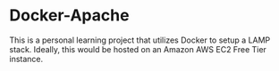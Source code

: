 # Docker-Apache

This is a personal learning project that utilizes Docker to setup a LAMP stack. Ideally, this would be hosted on an Amazon AWS EC2 Free Tier instance.